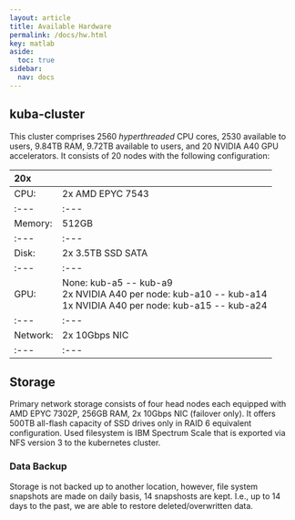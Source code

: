 ```yaml
---
layout: article
title: Available Hardware
permalink: /docs/hw.html
key: matlab
aside:
  toc: true
sidebar:
  nav: docs
---
```


## kuba-cluster

This cluster comprises 2560 *hyperthreaded* CPU cores, 2530 available to users, 9.84TB RAM, 9.72TB available to users, and 20 NVIDIA A40 GPU accelerators. It consists of 20 nodes with the following configuration:

|  20x |                  |
| :--- | :--- |
| CPU: | 2x AMD EPYC 7543 |
| :--- | :--- |
| Memory: | 512GB |
| :--- | :--- |
| Disk: | 2x 3.5TB SSD SATA |
| :--- | :--- |
| GPU: | None: kub-a5 -- kub-a9<br/>2x NVIDIA A40 per node: kub-a10 -- kub-a14<br/>1x NVIDIA A40 per node: kub-a15 -- kub-a24 |
| :--- | :--- |
| Network: | 2x 10Gbps NIC |
| :--- | :--- |

## Storage

Primary network storage consists of four head nodes each equipped with AMD EPYC 7302P, 256GB RAM, 2x 10Gbps NIC (failover only). It offers 500TB all-flash capacity of SSD drives only in RAID 6 equivalent configuration. Used filesystem is IBM Spectrum Scale that is exported via NFS version 3 to the kubernetes cluster.

### Data Backup

Storage is not backed up to another location, however, file system snapshots are made on daily basis, 14 snapshosts are kept. I.e., up to 14 days to the past, we are able to restore deleted/overwritten data.
